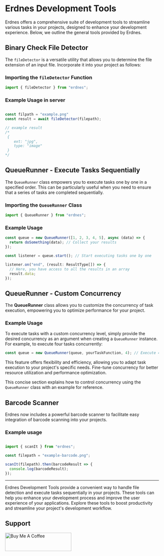 # Erdnes Development Tools

Erdnes offers a comprehensive suite of development tools to streamline various tasks in your projects, designed to enhance your development experience. Below, we outline the general tools provided by Erdnes.

## Binary Check File Detector

The `fileDetector` is a versatile utility that allows you to determine the file extension of an input file. Incorporate it into your project as follows:

### Importing the `fileDetector` Function

```typescript
import { fileDetector } from "erdnes";
```

### Example Usage in server

```typescript

const filpath = "example.png"
const result = await fileDetector(filepath);

// example result
/*
 {
    ext: "jpg",
    type: "image"
 }
*/

```

## QueueRunner - Execute Tasks Sequentially

The `QueueRunner` class empowers you to execute tasks one by one in a specified order. This can be particularly useful when you need to ensure that a series of tasks are completed sequentially.

### Importing the `QueueRunner` Class

```typescript
import { QueueRunner } from "erdnes";
```

### Example Usage

```typescript
const queue = new QueueRunner([1, 2, 3, 4, 5], async (data) => {
  return doSomething(data); // Collect your results
});

const listener = queue.start(); // Start executing tasks one by one

listener.on("end", (result: ResultType[]) => {
  // Here, you have access to all the results in an array
  result.data;
});
```

## QueueRunner - Custom Concurrency

The **QueueRunner** class allows you to customize the concurrency of task execution, empowering you to optimize performance for your project.

### Example Usage

To execute tasks with a custom concurrency level, simply provide the desired concurrency as an argument when creating a `QueueRunner` instance. For example, to execute four tasks concurrently:

```javascript
const queue = new QueueRunner(queue, yourTaskFunction, 4); // Execute 4 tasks concurrently
```

This feature offers flexibility and efficiency, allowing you to adapt task execution to your project's specific needs. Fine-tune concurrency for better resource utilization and performance optimization.

This concise section explains how to control concurrency using the `QueueRunner` class with an example for reference.

## Barcode Scanner

Erdnes now includes a powerful barcode scanner to facilitate easy integration of barcode scanning into your projects.

### Example usage

```ts

import { scanIt } from "erdnes";

const filepath = "example-barcode.png";

scanIt(filepath).then(barcodeResult => {
  console.log(barcodeResult);
});

```
---


Erdnes Development Tools provide a convenient way to handle file detection and execute tasks sequentially in your projects. These tools can help you enhance your development process and improve the user experience of your applications. Explore these tools to boost productivity and streamline your project's development workflow.


## Support

<a href="https://www.buymeacoffee.com/diomirox" target="_blank"><img src="https://cdn.buymeacoffee.com/buttons/v2/default-blue.png" alt="Buy Me A Coffee" style="height: 60px !important;width: 217px !important;" ></a>

